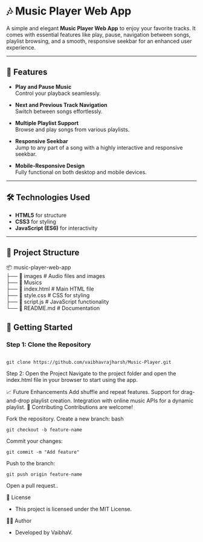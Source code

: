 # 🎶 Music Player Web App  

A simple and elegant **Music Player Web App** to enjoy your favorite tracks. It comes with essential features like play, pause, navigation between songs, playlist browsing, and a smooth, responsive seekbar for an enhanced user experience.

---

## 🌟 Features  

- **Play and Pause Music**  
  Control your playback seamlessly.  

- **Next and Previous Track Navigation**  
  Switch between songs effortlessly.  

- **Multiple Playlist Support**  
  Browse and play songs from various playlists.  

- **Responsive Seekbar**  
  Jump to any part of a song with a highly interactive and responsive seekbar.  

- **Mobile-Responsive Design**  
  Fully functional on both desktop and mobile devices.  

---

## 🛠️ Technologies Used  

- **HTML5** for structure  
- **CSS3** for styling  
- **JavaScript (ES6)** for interactivity  

---

## 📂 Project Structure  

📦 music-player-web-app<br>
├── 📂 images # Audio files and images<br>
├── 📜 Musics<br>
├── 📜 index.html # Main HTML file<br>
├── 📜 style.css # CSS for styling<br>
├── 📜 script.js # JavaScript functionality<br>
└── 📜 README.md # Documentation<br>




## 🚀 Getting Started  

### Step 1: Clone the Repository  

````

git clone https://github.com/vaibhavrajharsh/Music-Player.git

````

Step 2: Open the Project
Navigate to the project folder and open the index.html file in your browser to start using the app.

📈 Future Enhancements
Add shuffle and repeat features.
Support for drag-and-drop playlist creation.
Integration with online music APIs for a dynamic playlist.
🤝 Contributing
Contributions are welcome!

Fork the repository.
Create a new branch:
bash
````
git checkout -b feature-name
````
Commit your changes:
````
git commit -m "Add feature"
````
Push to the branch:
````
git push origin feature-name
````
Open a pull request..

📄 License<br>
- This project is licensed under the MIT License.

👨‍💻 Author<br>
- Developed by VaibhaV.
